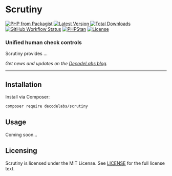# Scrutiny

[![PHP from Packagist](https://img.shields.io/packagist/php-v/decodelabs/scrutiny?style=flat)](https://packagist.org/packages/decodelabs/scrutiny)
[![Latest Version](https://img.shields.io/packagist/v/decodelabs/scrutiny.svg?style=flat)](https://packagist.org/packages/decodelabs/scrutiny)
[![Total Downloads](https://img.shields.io/packagist/dt/decodelabs/scrutiny.svg?style=flat)](https://packagist.org/packages/decodelabs/scrutiny)
[![GitHub Workflow Status](https://img.shields.io/github/actions/workflow/status/decodelabs/scrutiny/integrate.yml?branch=develop)](https://github.com/decodelabs/scrutiny/actions/workflows/integrate.yml)
[![PHPStan](https://img.shields.io/badge/PHPStan-enabled-44CC11.svg?longCache=true&style=flat)](https://github.com/phpstan/phpstan)
[![License](https://img.shields.io/packagist/l/decodelabs/scrutiny?style=flat)](https://packagist.org/packages/decodelabs/scrutiny)

### Unified human check controls

Scrutiny provides ...

_Get news and updates on the [DecodeLabs blog](https://blog.decodelabs.com)._

---

## Installation

Install via Composer:

```bash
composer require decodelabs/scrutiny
```

## Usage

Coming soon...

## Licensing

Scrutiny is licensed under the MIT License. See [LICENSE](./LICENSE) for the full license text.
